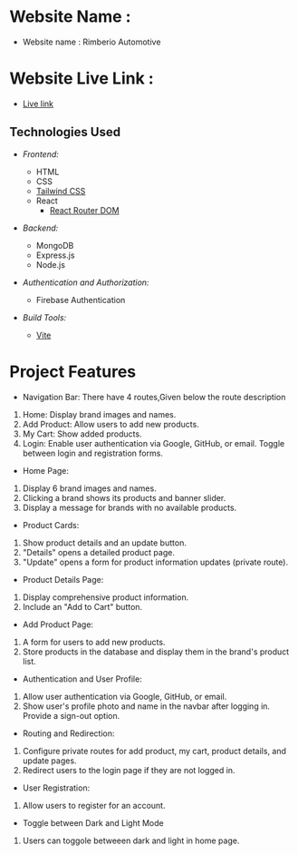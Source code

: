 # Website Name :
- Website name : Rimberio Automotive
# Website Live Link : 
- [Live link](https://rimberio-automotive-assignment.web.app/)

## Technologies Used

- *Frontend:*
  - HTML
  - CSS
  - [Tailwind CSS](https://tailwindcss.com/)
  - React
    - [React Router DOM](https://reactrouter.com/)

- *Backend:*
  - MongoDB
  - Express.js
  - Node.js

- *Authentication and Authorization:*
  - Firebase Authentication

- *Build Tools:*
  - [Vite](https://vitejs.dev/)

# Project Features

- Navigation Bar:
There have 4 routes,Given below the route description
1) Home: Display brand images and names.
2) Add Product: Allow users to add new products.
3) My Cart: Show added products.
4) Login: Enable user authentication via Google, GitHub, or email. Toggle between login and registration forms.

- Home Page:
1) Display 6 brand images and names.
2) Clicking a brand shows its products and banner slider.
3) Display a message for brands with no available products.

- Product Cards:
1) Show product details and an update button.
2) "Details" opens a detailed product page.
3) "Update" opens a form for product information updates (private route).

- Product Details Page:
1) Display comprehensive product information.
2) Include an "Add to Cart" button.

- Add Product Page:
1) A form for users to add new products.
2) Store products in the database and display them in the brand's product list.

- Authentication and User Profile:
1) Allow user authentication via Google, GitHub, or email.
2) Show user's profile photo and name in the navbar after logging in.
Provide a sign-out option.

- Routing and Redirection:
1) Configure private routes for add product, my cart, product details, and update pages.
2) Redirect users to the login page if they are not logged in.

- User Registration:
1) Allow users to register for an account.

- Toggle between Dark and Light Mode
1) Users can toggole betweeen dark and light in home page.
